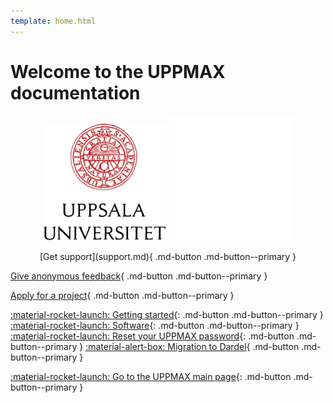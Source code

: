 ```yaml
---
template: home.html
---
```


# Welcome to the UPPMAX documentation


<p align="center" width="100%">
    <img id="logo_light_mode" src="assets/UU_logo_color.svg" alt="drawing" width="200" >
    <img id="logo_dark_mode" src="assets/UU_logo_vit.svg" alt="drawing" width="200" >
</p>

<div style="text-align: center;">
    [Get support](support.md){ .md-button .md-button--primary }
</div>



[Give anonymous feedback](https://docs.google.com/forms/d/e/1FAIpQLScu1zrUnXw2qq2dA0oJB72-nILVq5mwScq75N_u_7KH2NJznw/viewform?usp=sf_link){ .md-button .md-button--primary }

[Apply for a project](getting_started/project_apply.md){ .md-button .md-button--primary }

[:material-rocket-launch: Getting started](getting_started/get_started.md){: .md-button .md-button--primary }
[:material-rocket-launch: Software](software/overview.md){: .md-button .md-button--primary }
[:material-rocket-launch: Reset your UPPMAX password](getting_started/reset_uppmax_password.md){: .md-button .md-button--primary }
[:material-alert-box: Migration to Dardel](cluster_guides/dardel_migration.md){ .md-button .md-button--primary }

[:material-rocket-launch: Go to the UPPMAX main page](https://www.uu.se/en/centre/uppmax){: .md-button .md-button--primary }


